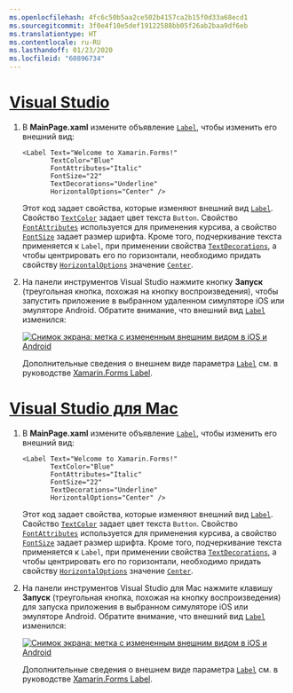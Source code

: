 ```yaml
---
ms.openlocfilehash: 4fc6c50b5aa2ce502b4157ca2b15f0d33a68ecd1
ms.sourcegitcommit: 3f0e4f10e5def19122588bb05f26ab2baa9df6eb
ms.translationtype: HT
ms.contentlocale: ru-RU
ms.lasthandoff: 01/23/2020
ms.locfileid: "60896734"
---
```

# <a name="visual-studiotabvswin"></a>[Visual Studio](#tab/vswin)

1. В **MainPage.xaml** измените объявление [`Label`](xref:Xamarin.Forms.Label), чтобы изменить его внешний вид:

    ```xaml
    <Label Text="Welcome to Xamarin.Forms!"
           TextColor="Blue"
           FontAttributes="Italic"
           FontSize="22"
           TextDecorations="Underline"
           HorizontalOptions="Center" />
    ```

    Этот код задает свойства, которые изменяют внешний вид [`Label`](xref:Xamarin.Forms.Label). Свойство [`TextColor`](xref:Xamarin.Forms.Label.TextColor) задает цвет текста `Button`. Свойство [`FontAttributes`](xref:Xamarin.Forms.Label.FontAttributes) используется для применения курсива, а свойство [`FontSize`](xref:Xamarin.Forms.Label.FontSize) задает размер шрифта. Кроме того, подчеркивание текста применяется к `Label`, при применении свойства [`TextDecorations`](xref:Xamarin.Forms.Label.TextDecorations), а чтобы центрировать его по горизонтали, необходимо придать свойству [`HorizontalOptions`](xref:Xamarin.Forms.View.HorizontalOptions) значение [`Center`](xref:Xamarin.Forms.LayoutOptions.Center).

1. На панели инструментов Visual Studio нажмите кнопку **Запуск** (треугольная кнопка, похожая на кнопку воспроизведения), чтобы запустить приложение в выбранном удаленном симуляторе iOS или эмуляторе Android. Обратите внимание, что внешний вид [`Label`](xref:Xamarin.Forms.Label) изменился:

    [![Снимок экрана: метка с измененным внешним видом в iOS и Android](../images/change-label-appearance.png "Метка с измененным видом")](../images/change-label-appearance-large.png#lightbox "Метка с измененным видом")

    Дополнительные сведения о внешнем виде параметра [`Label`](xref:Xamarin.Forms.Label) см. в руководстве [Xamarin.Forms Label](~/xamarin-forms/user-interface/text/label.md).

# <a name="visual-studio-for-mactabvsmac"></a>[Visual Studio для Mac](#tab/vsmac)

1. В **MainPage.xaml** измените объявление [`Label`](xref:Xamarin.Forms.Label), чтобы изменить его внешний вид:

    ```xaml
    <Label Text="Welcome to Xamarin.Forms!"
           TextColor="Blue"
           FontAttributes="Italic"
           FontSize="22"
           TextDecorations="Underline"
           HorizontalOptions="Center" />
    ```

    Этот код задает свойства, которые изменяют внешний вид [`Label`](xref:Xamarin.Forms.Label). Свойство [`TextColor`](xref:Xamarin.Forms.Label.TextColor) задает цвет текста `Button`. Свойство [`FontAttributes`](xref:Xamarin.Forms.Label.FontAttributes) используется для применения курсива, а свойство [`FontSize`](xref:Xamarin.Forms.Label.FontSize) задает размер шрифта. Кроме того, подчеркивание текста применяется к `Label`, при применении свойства [`TextDecorations`](xref:Xamarin.Forms.Label.TextDecorations), а чтобы центрировать его по горизонтали, необходимо придать свойству [`HorizontalOptions`](xref:Xamarin.Forms.View.HorizontalOptions) значение [`Center`](xref:Xamarin.Forms.LayoutOptions.Center).

1. На панели инструментов Visual Studio для Mac нажмите клавишу **Запуск** (треугольная кнопка, похожая на кнопку воспроизведения) для запуска приложения в выбранном симуляторе iOS или эмуляторе Android. Обратите внимание, что внешний вид [`Label`](xref:Xamarin.Forms.Label) изменился:

    [![Снимок экрана: метка с измененным внешним видом в iOS и Android](../images/change-label-appearance.png "Метка с измененным видом")](../images/change-label-appearance-large.png#lightbox "Метка с измененным видом")

    Дополнительные сведения о внешнем виде параметра [`Label`](xref:Xamarin.Forms.Label) см. в руководстве [Xamarin.Forms Label](~/xamarin-forms/user-interface/text/label.md).
